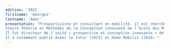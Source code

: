 ```yaml
---
edition: '2021'
firstname: 'Georges'
lastname: 'Amar'
presentation: "Prospectiviste et consultant en mobilité, il est chercheur associé de la
chaire Théorie et Méthodes de la Conception innovante de l'Ecole des Mines ParisTech.
Il fut directeur de l’unité « prospective et conception innovante » de la RATP.
Il a notamment publié Aimer le futur (2013) et Homo Mobilis (2016)."
---
```

